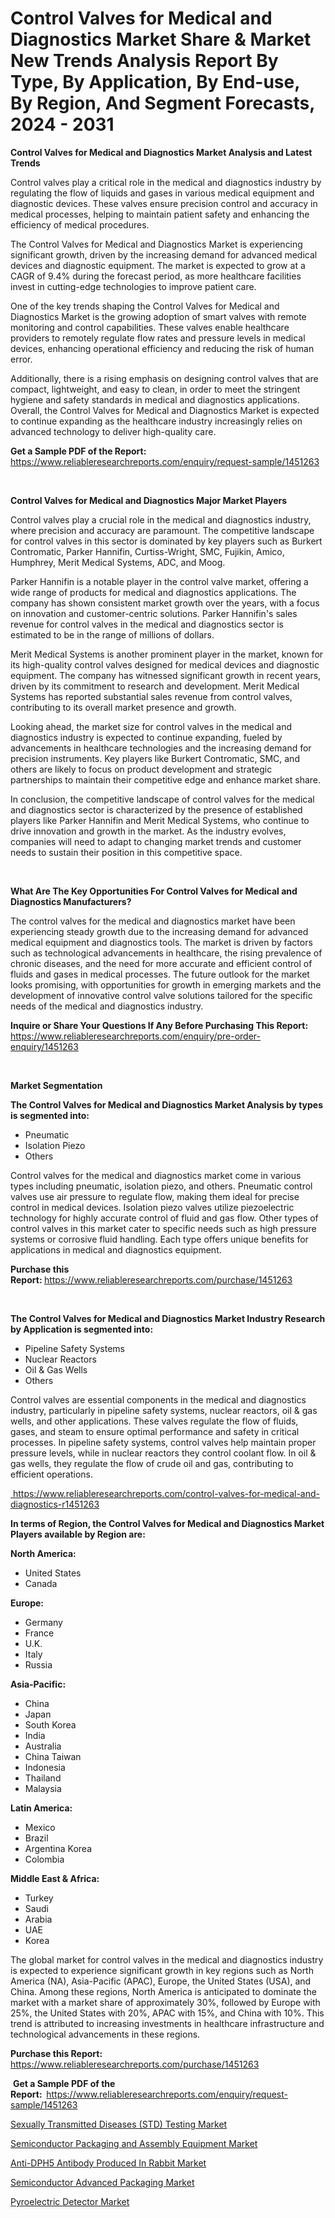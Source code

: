<p><h1>Control Valves for Medical and Diagnostics Market Share & Market New Trends Analysis Report By Type, By Application, By End-use, By Region, And Segment Forecasts, 2024 - 2031</h1></p><p><strong>Control Valves for Medical and Diagnostics Market Analysis and Latest Trends</strong></p>
<p><p>Control valves play a critical role in the medical and diagnostics industry by regulating the flow of liquids and gases in various medical equipment and diagnostic devices. These valves ensure precision control and accuracy in medical processes, helping to maintain patient safety and enhancing the efficiency of medical procedures.</p><p>The Control Valves for Medical and Diagnostics Market is experiencing significant growth, driven by the increasing demand for advanced medical devices and diagnostic equipment. The market is expected to grow at a CAGR of 9.4% during the forecast period, as more healthcare facilities invest in cutting-edge technologies to improve patient care.</p><p>One of the key trends shaping the Control Valves for Medical and Diagnostics Market is the growing adoption of smart valves with remote monitoring and control capabilities. These valves enable healthcare providers to remotely regulate flow rates and pressure levels in medical devices, enhancing operational efficiency and reducing the risk of human error.</p><p>Additionally, there is a rising emphasis on designing control valves that are compact, lightweight, and easy to clean, in order to meet the stringent hygiene and safety standards in medical and diagnostics applications. Overall, the Control Valves for Medical and Diagnostics Market is expected to continue expanding as the healthcare industry increasingly relies on advanced technology to deliver high-quality care.</p></p>
<p><strong>Get a Sample PDF of the Report:&nbsp;</strong> <a href="https://www.reliableresearchreports.com/enquiry/request-sample/1451263">https://www.reliableresearchreports.com/enquiry/request-sample/1451263</a></p>
<p>&nbsp;</p>
<p><strong>Control Valves for Medical and Diagnostics Major Market Players</strong></p>
<p><p>Control valves play a crucial role in the medical and diagnostics industry, where precision and accuracy are paramount. The competitive landscape for control valves in this sector is dominated by key players such as Burkert Contromatic, Parker Hannifin, Curtiss-Wright, SMC, Fujikin, Amico, Humphrey, Merit Medical Systems, ADC, and Moog.</p><p>Parker Hannifin is a notable player in the control valve market, offering a wide range of products for medical and diagnostics applications. The company has shown consistent market growth over the years, with a focus on innovation and customer-centric solutions. Parker Hannifin's sales revenue for control valves in the medical and diagnostics sector is estimated to be in the range of millions of dollars.</p><p>Merit Medical Systems is another prominent player in the market, known for its high-quality control valves designed for medical devices and diagnostic equipment. The company has witnessed significant growth in recent years, driven by its commitment to research and development. Merit Medical Systems has reported substantial sales revenue from control valves, contributing to its overall market presence and growth.</p><p>Looking ahead, the market size for control valves in the medical and diagnostics industry is expected to continue expanding, fueled by advancements in healthcare technologies and the increasing demand for precision instruments. Key players like Burkert Contromatic, SMC, and others are likely to focus on product development and strategic partnerships to maintain their competitive edge and enhance market share.</p><p>In conclusion, the competitive landscape of control valves for the medical and diagnostics sector is characterized by the presence of established players like Parker Hannifin and Merit Medical Systems, who continue to drive innovation and growth in the market. As the industry evolves, companies will need to adapt to changing market trends and customer needs to sustain their position in this competitive space.</p></p>
<p>&nbsp;</p>
<p><strong>What Are The Key Opportunities For Control Valves for Medical and Diagnostics Manufacturers?</strong></p>
<p><p>The control valves for the medical and diagnostics market have been experiencing steady growth due to the increasing demand for advanced medical equipment and diagnostics tools. The market is driven by factors such as technological advancements in healthcare, the rising prevalence of chronic diseases, and the need for more accurate and efficient control of fluids and gases in medical processes. The future outlook for the market looks promising, with opportunities for growth in emerging markets and the development of innovative control valve solutions tailored for the specific needs of the medical and diagnostics industry.</p></p>
<p><strong>Inquire or Share Your Questions If Any Before Purchasing This Report:</strong> <a href="https://www.reliableresearchreports.com/enquiry/pre-order-enquiry/1451263">https://www.reliableresearchreports.com/enquiry/pre-order-enquiry/1451263</a></p>
<p>&nbsp;</p>
<p><strong>Market Segmentation</strong></p>
<p><strong>The Control Valves for Medical and Diagnostics Market Analysis by types is segmented into:</strong></p>
<p><ul><li>Pneumatic</li><li>Isolation Piezo</li><li>Others</li></ul></p>
<p><p>Control valves for the medical and diagnostics market come in various types including pneumatic, isolation piezo, and others. Pneumatic control valves use air pressure to regulate flow, making them ideal for precise control in medical devices. Isolation piezo valves utilize piezoelectric technology for highly accurate control of fluid and gas flow. Other types of control valves in this market cater to specific needs such as high pressure systems or corrosive fluid handling. Each type offers unique benefits for applications in medical and diagnostics equipment.</p></p>
<p><strong>Purchase this Report:&nbsp;</strong><a href="https://www.reliableresearchreports.com/purchase/1451263">https://www.reliableresearchreports.com/purchase/1451263</a></p>
<p>&nbsp;</p>
<p><strong>The Control Valves for Medical and Diagnostics Market Industry Research by Application is segmented into:</strong></p>
<p><ul><li>Pipeline Safety Systems</li><li>Nuclear Reactors</li><li>Oil & Gas Wells</li><li>Others</li></ul></p>
<p><p>Control valves are essential components in the medical and diagnostics industry, particularly in pipeline safety systems, nuclear reactors, oil & gas wells, and other applications. These valves regulate the flow of fluids, gases, and steam to ensure optimal performance and safety in critical processes. In pipeline safety systems, control valves help maintain proper pressure levels, while in nuclear reactors they control coolant flow. In oil & gas wells, they regulate the flow of crude oil and gas, contributing to efficient operations.</p></p>
<p><a href="https://www.reliableresearchreports.com/control-valves-for-medical-and-diagnostics-r1451263">&nbsp;https://www.reliableresearchreports.com/control-valves-for-medical-and-diagnostics-r1451263</a></p>
<p><strong>In terms of Region, the Control Valves for Medical and Diagnostics Market Players available by Region are:</strong></p>
<p>
    <p> <strong> North America: </strong>
        <ul>
            <li>United States</li>
            <li>Canada</li>
        </ul>
        </p> 
    <p> <strong> Europe: </strong>
        <ul>
            <li>Germany</li>
            <li>France</li>
            <li>U.K.</li>
            <li>Italy</li>
            <li>Russia</li>
        </ul>
        </p> 
    <p> <strong> Asia-Pacific: </strong>
        <ul>
            <li>China</li>
            <li>Japan</li>
            <li>South Korea</li>
            <li>India</li>
            <li>Australia</li>
            <li>China Taiwan</li>
            <li>Indonesia</li>
            <li>Thailand</li>
            <li>Malaysia</li>
        </ul>
        </p> 
    <p> <strong> Latin America: </strong>
        <ul>
            <li>Mexico</li>
            <li>Brazil</li>
            <li>Argentina Korea</li>
            <li>Colombia</li>
        </ul>
        </p> 
    <p> <strong> Middle East & Africa: </strong>
        <ul>
            <li>Turkey</li>
            <li>Saudi</li>
            <li>Arabia</li>
            <li>UAE</li>
            <li>Korea</li>
        </ul>
    </p>
    </p>
<p><p>The global market for control valves in the medical and diagnostics industry is expected to experience significant growth in key regions such as North America (NA), Asia-Pacific (APAC), Europe, the United States (USA), and China. Among these regions, North America is anticipated to dominate the market with a market share of approximately 30%, followed by Europe with 25%, the United States with 20%, APAC with 15%, and China with 10%. This trend is attributed to increasing investments in healthcare infrastructure and technological advancements in these regions.</p></p>
<p><strong>Purchase this Report: </strong><a href="https://www.reliableresearchreports.com/purchase/1451263">https://www.reliableresearchreports.com/purchase/1451263</a></p>
<p>&nbsp;<strong>Get a Sample PDF of the Report:&nbsp;&nbsp;</strong><a href="https://www.reliableresearchreports.com/enquiry/request-sample/1451263">https://www.reliableresearchreports.com/enquiry/request-sample/1451263</a></p>
<p><strong></strong></p>
<p><p><a href="https://github.com/maudAbbott7/Market-Research-Report-List-2/blob/main/sexually-transmitted-diseases-std-testing-market.md">Sexually Transmitted Diseases (STD) Testing Market</a></p><p><a href="https://medium.com/@graciakennyta2311/semiconductor-packaging-and-assembly-equipment-market-trends-and-analysis-opportunities-and-02506141a897">Semiconductor Packaging and Assembly Equipment Market</a></p><p><a href="https://github.com/mancsybtousav/Market-Research-Report-List-3/blob/main/anti-dph5-antibody-produced-in-rabbit-market.md">Anti-DPH5 Antibody Produced In Rabbit Market</a></p><p><a href="https://medium.com/@hernandezdorothy026/semiconductor-advanced-packaging-market-a-global-and-regional-analysis-focus-on-end-user-37e59a89dc5a">Semiconductor Advanced Packaging Market</a></p><p><a href="https://medium.com/@alexander.murray3455/global-pyroelectric-detector-market-focus-on-application-end-use-industry-type-equipment-and-f2fa83513740">Pyroelectric Detector Market</a></p></p>